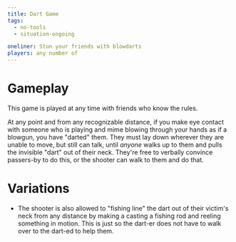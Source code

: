 ```yaml
---
title: Dart Game
tags:
  - no-tools
  - situation-ongoing

oneliner: Stun your friends with blowdarts
players: any number of
---
```

# Gameplay
This game is played at any time with friends who know the rules.

At any point and from any recognizable distance, if you make eye contact with someone who is playing and mime blowing through your hands as if a blowgun, you have "darted" them. They must lay down wherever they are unable to move, but still can talk, until _anyone_ walks up to them and pulls the invisible "dart" out of their neck. They're free to verbally convince passers-by to do this, or the shooter can walk to them and do that.

# Variations
* The shooter is also allowed to "fishing line" the dart out of their victim's neck from any distance by making a casting a fishing rod and reeling something in motion. This is just so the dart-er does not have to walk over to the dart-ed to help them.
